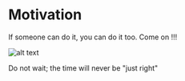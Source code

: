 # Motivation

If someone can do it, you can do it too. Come on !!!

![alt text](http://url/to/img.png)

Do not wait; the time will never be "just right"
